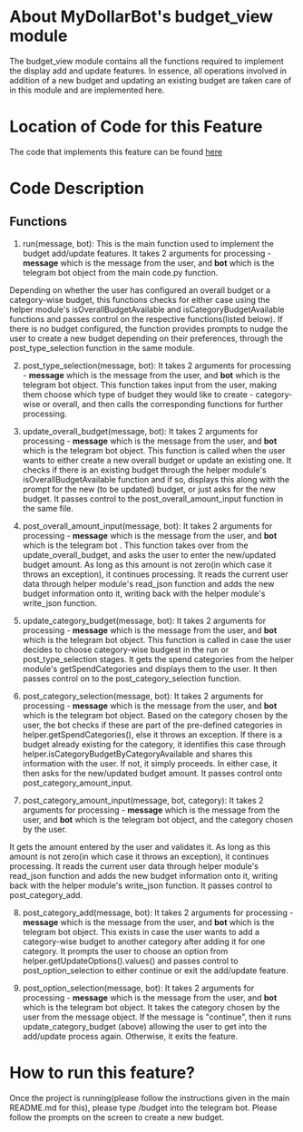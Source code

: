 # About MyDollarBot's budget_view module
The budget_view module contains all the functions required to implement the display add and update features. In essence, all operations involved in addition of a new budget and updating an existing budget are taken care of in this module and are implemented here. 

# Location of Code for this Feature
The code that implements this feature can be found [here](https://github.com/21Tulasi/MyDollarBot-newPhase/blob/main/code/budget_update.py)

# Code Description
## Functions

1. run(message, bot):
This is the main function used to implement the budget add/update features. It takes 2 arguments for processing - **message** which is the message from the user, and **bot** which is the telegram bot object from the main code.py function. 

Depending on whether the user has configured an overall budget or a category-wise budget, this functions checks for either case using the helper module's isOverallBudgetAvailable and isCategoryBudgetAvailable functions and passes control on the respective functions(listed below). If there is no budget configured, the function provides prompts to nudge the user to create a new budget depending on their preferences, through the post_type_selection function in the same module.

2. post_type_selection(message, bot):
It takes 2 arguments for processing - **message** which is the message from the user, and **bot** which is the telegram bot object. This function takes input from the user, making them choose which type of budget they would like to create - category-wise or overall, and then calls the corresponding functions for further processing.

3. update_overall_budget(message, bot):
It takes 2 arguments for processing - **message** which is the message from the user, and **bot** which is the telegram bot object. This function is called when the user wants to either create a new overall budget or update an existing one. 
It checks if there is an existing budget through the helper module's isOverallBudgetAvailable function and if so, displays this along with the prompt for the new (to be updated) budget, or just asks for the new budget. It passes control to the  post_overall_amount_input function in the same file.

4. post_overall_amount_input(message, bot):
It takes 2 arguments for processing - **message** which is the message from the user, and **bot** which is the telegram bot . This function takes over from the update_overall_budget, and asks the user to enter the new/updated budget amount. 
As long as this amount is not zero(in which case it throws an exception), it continues processing. It reads the current user data through helper module's read_json function and adds the new budget information onto it, writing back with the helper module's write_json function. 

5. update_category_budget(message, bot):
It takes 2 arguments for processing - **message** which is the message from the user, and **bot** which is the telegram bot object. This function is called in case the user decides to choose category-wise budgest in the run or post_type_selection stages. 
It gets the spend categories from the helper module's getSpendCategories and displays them to the user. It then passes control on to the post_category_selection function.

6. post_category_selection(message, bot):
It takes 2 arguments for processing - **message** which is the message from the user, and **bot** which is the telegram bot object. Based on the category chosen by the user, the bot checks if these are part of the pre-defined categories in helper.getSpendCategories(), else it throws an exception. 
If there is a budget already existing for the category, it identifies this case through helper.isCategoryBudgetByCategoryAvailable and shares this information with the user. If not, it simply proceeds. In either case, it then asks for the new/updated budget amount. It passes control onto post_category_amount_input.

7. post_category_amount_input(message, bot, category):
It takes 2 arguments for processing - **message** which is the message from the user, and **bot** which is the telegram bot object, and the category chosen by the user. 

It gets the amount entered by the user and validates it. As long as this amount is not zero(in which case it throws an exception), it continues processing. It reads the current user data through helper module's read_json function and adds the new budget information onto it, writing back with the helper module's write_json function. It passes control to post_category_add.

8. post_category_add(message, bot):
It takes 2 arguments for processing - **message** which is the message from the user, and **bot** which is the telegram bot object. This exists in case the user wants to add a category-wise budget to another category after adding it for one category. It prompts the user to choose an option from  helper.getUpdateOptions().values() and passes control to post_option_selection to either continue or exit the add/update feature.

9. post_option_selection(message, bot):
It takes 2 arguments for processing - **message** which is the message from the user, and **bot** which is the telegram bot object.
It takes the category chosen by the user from the message object. If the message is "continue", then it runs update_category_budget (above) allowing the user to get into the add/update process again.
Otherwise, it exits the feature.

# How to run this feature?
Once the project is running(please follow the instructions given in the main README.md for this), please type /budget into the telegram bot. Please follow the prompts on the screen to create a new budget.
